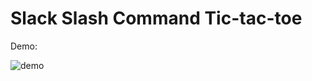 # Slack Slash Command Tic-tac-toe 

Demo:

![demo](https://github.com/ChristianCSE/shortProjects/blob/master/src/ttt/Demo.gif)
